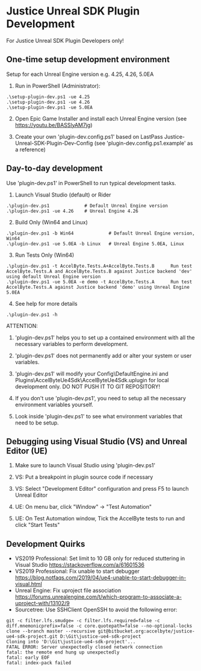 # Justice Unreal SDK Plugin Development

For Justice Unreal SDK Plugin Developers only!

## One-time setup development environment

Setup for each Unreal Engine version e.g. 4.25, 4.26, 5.0EA

1. Run in PowerShell (Administrator):
```
.\setup-plugin-dev.ps1 -ue 4.25
.\setup-plugin-dev.ps1 -ue 4.26
.\setup-plugin-dev.ps1 -ue 5.0EA
```

2. Open Epic Game Installer and install each Unreal Engine version (see https://youtu.be/BASSlyAM7jg)

3. Create your own 'plugin-dev.config.ps1' based on LastPass Justice-Unreal-SDK-Plugin-Dev-Config (see 'plugin-dev.config.ps1.example' as a reference)

## Day-to-day development

Use 'plugin-dev.ps1' in PowerShell to run typical development tasks. 

1. Launch Visual Studio (default) or Rider
```
.\plugin-dev.ps1             # Default Unreal Engine version
.\plugin-dev.ps1 -ue 4.26    # Unreal Engine 4.26
```

2. Build Only (Win64 and Linux)
```
.\plugin-dev.ps1 -b Win64             # Default Unreal Engine version, Win64
.\plugin-dev.ps1 -ue 5.0EA -b Linux   # Unreal Engine 5.0EA, Linux
```

3. Run Tests Only (Win64) 
```
.\plugin-dev.ps1 -t AccelByte.Tests.A+AccelByte.Tests.B      Run test AccelByte.Tests.A and AccelByte.Tests.B against Justice backend 'dev' using default Unreal Engine version 
.\plugin-dev.ps1 -ue 5.0EA -e demo -t AccelByte.Tests.A      Run test AccelByte.Tests.A against Justice backend 'demo' using Unreal Engine 5.0EA 
```

4. See help for more details
```
.\plugin-dev.ps1 -h
```

ATTENTION: 

1. 'plugin-dev.ps1' helps you to set up a contained environment with all the necessary variables to perform development.

2. 'plugin-dev.ps1' does not permanently add or alter your system or user variables.

3. 'plugin-dev.ps1' will modify your Config\DefaultEngine.ini and Plugins\AccelByteUe4Sdk\AccelByteUe4Sdk.uplugin for local development only. DO NOT PUSH IT TO GIT REPOSITORY!

4. If you don't use 'plugin-dev.ps1', you need to setup all the necessary environment variables yourself.

5. Look inside 'plugin-dev.ps1' to see what environment variables that need to be setup.

## Debugging using Visual Studio (VS) and Unreal Editor (UE)

1. Make sure to launch Visual Studio using 'plugin-dev.ps1'

2. VS: Put a breakpoint in plugin source code if necessary

3. VS: Select "Development Editor" configuration and press F5 to launch Unreal Editor

4. UE: On menu bar, click "Window" -> "Test Automation"

5. UE: On Test Automation window, Tick the AccelByte tests to run and click "Start Tests"

## Development Quirks

* VS2019 Professional: Set limit to 10 GB only for reduced stuttering in Visual Studio https://stackoverflow.com/a/61601536
* VS2019 Professional: Fix unable to start debugger https://blog.notfaqs.com/2019/04/ue4-unable-to-start-debugger-in-visual.html
* Unreal Engine: Fix uproject file association https://forums.unrealengine.com/t/which-program-to-associate-a-uproject-with/13102/9
* Sourcetree: Use SSHClient OpenSSH to avoid the following error:
```
git -c filter.lfs.smudge= -c filter.lfs.required=false -c diff.mnemonicprefix=false -c core.quotepath=false --no-optional-locks clone --branch master --recursive git@bitbucket.org:accelbyte/justice-ue4-sdk-project.git D:\Git\justice-ue4-sdk-project
Cloning into 'D:\Git\justice-ue4-sdk-project'...
FATAL ERROR: Server unexpectedly closed network connection
fatal: the remote end hung up unexpectedly
fatal: early EOF
fatal: index-pack failed
```
